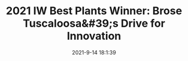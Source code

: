 ---
"title": "2021 IW Best Plants Winner: Brose Tuscaloosa&amp;#39;s Drive for Innovation"
"date": "2021-9-14 18:1:39"
"feed_name": "INDUSTRYWEEK"
"feed_website": "https://www.industryweek.com/"
"feed_rss": "https://www.industryweek.com/__rss/website-scheduled-content.xml?input=%7B%22sectionAlias%22%3A%22home%22%7D"
"link": "https://www.industryweek.com/resources/industryweek-best-plants-awards/article/21173807/leading-with-people-a-new-drive-for-innovation"
"file": "_posts/2021-1-1-16b0521323f5faa0e239a96d284d170ebf5da5c0.md"
"accident": "0"
"drilling": "0"
---